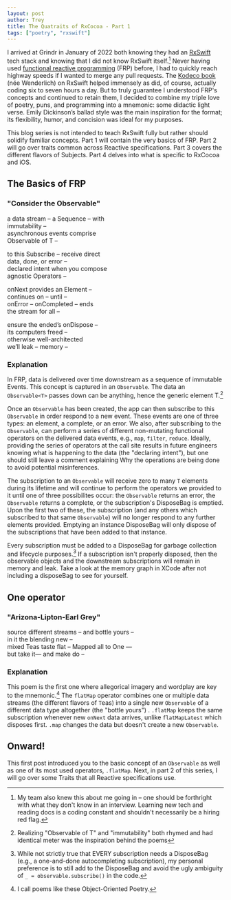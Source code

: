 ```yaml
---
layout: post
author: Trey
title: The Quatraits of RxCocoa - Part 1
tags: ["poetry", "rxswift"]
---
```


I arrived at Grindr in January of 2022 both knowing they had an [RxSwift](https://github.com/ReactiveX/RxSwift) tech stack and knowing that I did not know RxSwift itself.[^1] Never having used [functional reactive programming](https://en.wikipedia.org/wiki/Functional_reactive_programming) (FRP) before, I had to quickly reach highway speeds if I wanted to merge any pull requests. The [Kodeco book](https://www.kodeco.com/books/rxswift-reactive-programming-with-swift/v4.0) (née Wenderlich) on RxSwift helped immensely as did, of course, actually coding six to seven hours a day. But to truly guarantee I understood FRP's concepts and continued to retain them, I decided to combine my triple love of poetry, puns, and programming into a mnemonic: some didactic light verse. Emily Dickinson’s ballad style was the main inspiration for the format; its flexibility, humor, and concision was ideal for my purposes. 

This blog series is not intended to teach RxSwift fully but rather should solidify familiar concepts. Part 1 will contain the very basics of FRP. Part 2 will go over traits common across Reactive specifications. Part 3 covers the different flavors of Subjects. Part 4 delves into what is specific to RxCocoa and iOS.

[^1]: My team also knew this about me going in – one should be forthright with what they don't know in an interview. Learning new tech and reading docs is a coding constant and shouldn't necessarily be a hiring red flag. 

## The Basics of FRP

### "Consider the Observable"

a data stream – a Sequence – with  
immutability –  
asynchronous events comprise  
Observable of T –

to this Subscribe – receive direct  
data, done, or error –  
declared intent when you compose  
agnostic Operators –

onNext provides an Element –  
continues on – until –  
onError – onCompleted – ends  
the stream for all –

ensure the ended’s onDispose –   
its computers freed –  
otherwise well-architected   
we’ll leak – memory –  

### Explanation

In FRP, data is delivered over time downstream as a sequence of immutable Events. This concept is captured in an `Observable`. The data an `Observable<T>` passes down can be anything, hence the generic element T.[^2] 

[^2]: Realizing "Observable of T" and "immutability" both rhymed and had identical meter was the inspiration behind the poems

Once an `Observable` has been created, the app can then subscribe to this `Observable` in order respond to a new event. These events are one of three types: an element, a complete, or an error. We also, after subscribing to the `Observable`, can perform a series of different non-mutating functional operators on the delivered data events, e.g., `map`, `filter`, `reduce`. Ideally, providing the series of operators at the call site results in future engineers knowing what is happening to the data (the "declaring intent"), but one should still leave a comment explaining Why the operations are being done to avoid potential misinferences. 

The subscription to an `Observable` will receive zero to many `T` elements during its lifetime and will continue to perform the operators we provided to it until one of three possibilites occur: the `Observable` returns an error, the `Observable` returns a complete, or the subscription's DisposeBag is emptied. Upon the first two of these, the subscription (and any others which subscribed to that same `Observable`) will no longer respond to any further elements provided. Emptying an instance DisposeBag will only dispose of the subscriptions that have been added to that instance.

Every subscription must be added to a DisposeBag for garbage collection and lifecycle purposes.[^3] If a subscription isn't properly disposed, then the observable objects and the downstream subscriptions will remain in memory and leak. Take a look at the memory graph in XCode after not including a disposeBag to see for yourself.

[^3]: While not strictly true that EVERY subscription needs a DisposeBag (e.g., a one-and-done autocompleting subscription), my personal preference is to still add to the DisposeBag and avoid the ugly ambiguity of `_ = observable.subscribe()` in the code.

## One operator

### "Arizona-Lipton-Earl Grey"

source different streams – and bottle yours –  
in it the blending new –  
mixed Teas taste flat – Mapped all to One —  
but take it— and make do –  

### Explanation

This poem is the first one where allegorical imagery and wordplay are key to the mnemonic.[^4] The `flatMap` operator combines one or multiple data streams (the different flavors of `T`eas) into a single new `Observable` of a different data type altogether (the "bottle yours") . `.flatMap` keeps the same subscription whenever new `onNext` data arrives, unlike `flatMapLatest` which disposes first. `.map` changes the data but doesn't create a new `Observable`.

[^4]: I call poems like these Object-Oriented Poetry.

## Onward!

This first post introduced you to the basic concept of an `Observable` as well as one of its most used operators, `.flatMap`. Next, in part 2 of this series, I will go over some Traits that all Reactive specifications use.






